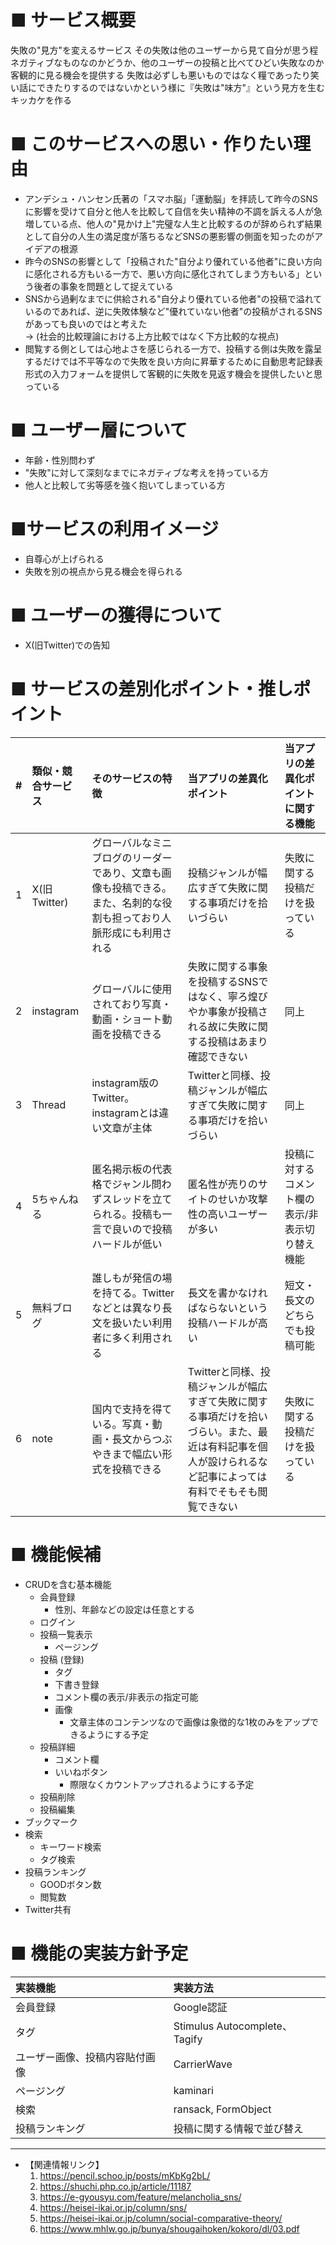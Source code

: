 # ■ サービス概要
失敗の"見方"を変えるサービス
その失敗は他のユーザーから見て自分が思う程ネガティブなものなのかどうか、他のユーザーの投稿と比べてひどい失敗なのか客観的に見る機会を提供する
失敗は必ずしも悪いものではなく糧であったり笑い話にできたりするのではないかという様に『失敗は"味方"』という見方を生むキッカケを作る

# ■ このサービスへの思い・作りたい理由
- アンデシュ・ハンセン氏著の「スマホ脳」「運動脳」を拝読して昨今のSNSに影響を受けて自分と他人を比較して自信を失い精神の不調を訴える人が急増している点、他人の"見かけ上"完璧な人生と比較するのが辞められず結果として自分の人生の満足度が落ちるなどSNSの悪影響の側面を知ったのがアイデアの根源
- 昨今のSNSの影響として「投稿された"自分より優れている他者"に良い方向に感化される方もいる一方で、悪い方向に感化されてしまう方もいる」という後者の事象を問題として捉えている
- SNSから過剰なまでに供給される"自分より優れている他者"の投稿で溢れているのであれば、逆に失敗体験など"優れていない他者"の投稿がされるSNSがあっても良いのではと考えた
<br/>→ (社会的比較理論における上方比較ではなく下方比較的な視点)
- 閲覧する側としては心地よさを感じられる一方で、投稿する側は失敗を露呈するだけでは不平等なので失敗を良い方向に昇華するために自動思考記録表形式の入力フォームを提供して客観的に失敗を見返す機会を提供したいと思っている

# ■ ユーザー層について
- 年齢・性別問わず
- "失敗"に対して深刻なまでにネガティブな考えを持っている方
- 他人と比較して劣等感を強く抱いてしまっている方

# ■サービスの利用イメージ
- 自尊心が上げられる
- 失敗を別の視点から見る機会を得られる

# ■ ユーザーの獲得について
- X(旧Twitter)での告知

# ■ サービスの差別化ポイント・推しポイント
| # | 類似・競合サービス | そのサービスの特徴 | 当アプリの差異化ポイント | 当アプリの差異化ポイントに関する機能 |
|:--|:--|:--|:--|:--|
| 1 | X(旧Twitter) | グローバルなミニブログのリーダーであり、文章も画像も投稿できる。また、名刺的な役割も担っており人脈形成にも利用される | 投稿ジャンルが幅広すぎて失敗に関する事項だけを拾いづらい | 失敗に関する投稿だけを扱っている |
| 2 | instagram | グローバルに使用されており写真・動画・ショート動画を投稿できる | 失敗に関する事象を投稿するSNSではなく、寧ろ煌びやか事象が投稿される故に失敗に関する投稿はあまり確認できない | 同上 |
| 3 | Thread | instagram版のTwitter。instagramとは違い文章が主体 | Twitterと同様、投稿ジャンルが幅広すぎて失敗に関する事項だけを拾いづらい | 同上 |
| 4 | 5ちゃんねる | 匿名掲示板の代表格でジャンル問わずスレッドを立てられる。投稿も一言で良いので投稿ハードルが低い | 匿名性が売りのサイトのせいか攻撃性の高いユーザーが多い | 投稿に対するコメント欄の表示/非表示切り替え機能 |
| 5 | 無料ブログ | 誰しもが発信の場を持てる。Twitterなどとは異なり長文を扱いたい利用者に多く利用される | 長文を書かなければならないという投稿ハードルが高い | 短文・長文のどちらでも投稿可能 |
| 6 | note | 国内で支持を得ている。写真・動画・長文からつぶやきまで幅広い形式を投稿できる | Twitterと同様、投稿ジャンルが幅広すぎて失敗に関する事項だけを拾いづらい。また、最近は有料記事を個人が設けられるなど記事によっては有料でそもそも閲覧できない | 失敗に関する投稿だけを扱っている |

# ■ 機能候補
* CRUDを含む基本機能
  * 会員登録
    * 性別、年齢などの設定は任意とする
  * ログイン
  * 投稿一覧表示
    * ページング
  * 投稿 (登録)
    * タグ
    * 下書き登録
    * コメント欄の表示/非表示の指定可能
    * 画像
      * 文章主体のコンテンツなので画像は象徴的な1枚のみをアップできるようにする予定
  * 投稿詳細
    * コメント欄
    * いいねボタン
      * 際限なくカウントアップされるようにする予定
  * 投稿削除
  * 投稿編集
* ブックマーク
* 検索
  * キーワード検索
  * タグ検索
* 投稿ランキング
  * GOODボタン数
  * 閲覧数
* Twitter共有

# ■ 機能の実装方針予定
| 実装機能 | 実装方法 |
|:--|:--|
| 会員登録 | Google認証 |
| タグ | Stimulus Autocomplete、Tagify |
| ユーザー画像、投稿内容貼付画像 | CarrierWave |
| ページング | kaminari |
| 検索 | ransack, FormObject |
| 投稿ランキング | 投稿に関する情報で並び替え |


---
- 【関連情報リンク】
  1. https://pencil.schoo.jp/posts/mKbKg2bL/
  2. https://shuchi.php.co.jp/article/11187
  3. https://e-gyousyu.com/feature/melancholia_sns/
  4. https://heisei-ikai.or.jp/column/sns/
  5. https://heisei-ikai.or.jp/column/social-comparative-theory/
  6. https://www.mhlw.go.jp/bunya/shougaihoken/kokoro/dl/03.pdf
